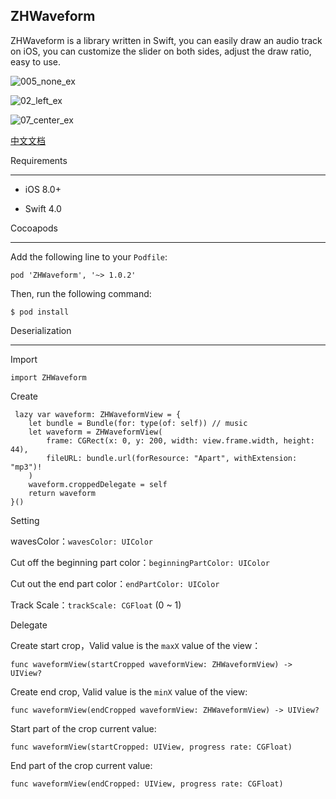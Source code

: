 ZHWaveform
----
ZHWaveform is a library written in Swift, you can easily draw an audio track on iOS, you can customize the slider on both sides, adjust the draw ratio, easy to use.


![005_none_ex](https://image.ibb.co/iY6f2G/005_none_ex.png)


![02_left_ex](https://image.ibb.co/gZieUw/02_left_ex.png)


![07_center_ex](https://image.ibb.co/dN3A2G/07_center_ex.png)

[中文文档](https://github.com/anwent/ZHWaveform/blob/master/README_CN.md)

Requirements
- - -
 - iOS 8.0+

 - Swift 4.0


Cocoapods
- - -
Add the following line to your `Podfile`:

`pod 'ZHWaveform', '~> 1.0.2'`
   
Then, run the following command:
 
`$ pod install`


Deserialization
 - - -
 
Import

`import ZHWaveform`

Create
 
     lazy var waveform: ZHWaveformView = {
        let bundle = Bundle(for: type(of: self)) // music
        let waveform = ZHWaveformView(
            frame: CGRect(x: 0, y: 200, width: view.frame.width, height: 44),
            fileURL: bundle.url(forResource: "Apart", withExtension: "mp3")!
        )
        waveform.croppedDelegate = self
        return waveform
    }()
    
    
    
Setting

  wavesColor：`wavesColor: UIColor`
  

  Cut off the beginning part color：`beginningPartColor: UIColor`
  

  Cut out the end part color：`endPartColor: UIColor`
  
    
 Track Scale：`trackScale: CGFloat` (0 ~ 1)
 
 
 
Delegate
 
 Create start crop，Valid value is the `maxX` value of the view：
 
 `func waveformView(startCropped waveformView: ZHWaveformView) -> UIView?`
 
 
 Create end crop, Valid value is the `minX` value of the view:
 
 `func waveformView(endCropped waveformView: ZHWaveformView) -> UIView?`
 
 
 Start part of the crop current value:
 
 `func waveformView(startCropped: UIView, progress rate: CGFloat)`
 
 
 End part of the crop current value:
 
 `func waveformView(endCropped: UIView, progress rate: CGFloat)`
